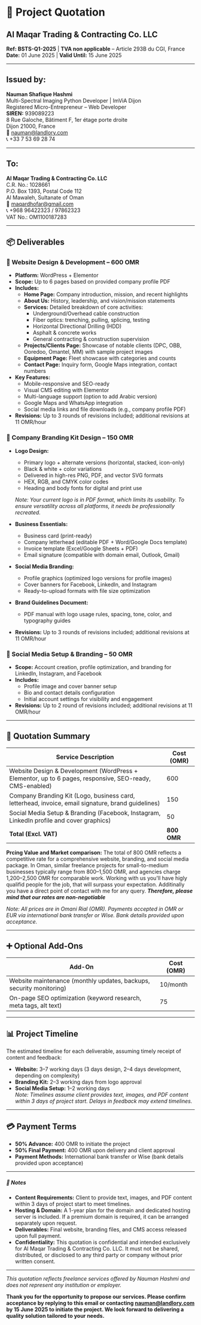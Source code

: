 # 🧾 Project Quotation 
## Al Maqar Trading & Contracting Co. LLC
**Ref: BSTS-Q1-2025** | **TVA non applicable** – Article 293B du CGI, France  
**Date:** 01 June 2025 | **Valid Until:** 15 June 2025

---

## **Issued by:**

**Nauman Shafique Hashmi**  
Multi-Spectral Imaging Python Developer | ImViA Dijon  
Registered Micro-Entrepreneur – Web Developer  
**SIREN:** 939089223  
8 Rue Galoche, Bâtiment F, 1er étage porte droite  
Dijon 21000, France  
📧 nauman@landlory.com  
📞 +33 7 53 69 28 74  

---

## **To:**

**Al Maqar Trading & Contracting Co. LLC**  
C.R. No.: 1028661  
P.O. Box 1393, Postal Code 112  
Al Mawaleh, Sultanate of Oman  
📧 maqardhofar@gmail.com  
📞 +968 96422323 / 97862323  
VAT No.: OM1100187283  

---


## 📦 Deliverables

### 🔹 Website Design & Development – 600 OMR
- **Platform:** WordPress + Elementor  
- **Scope:** Up to 6 pages based on provided company profile PDF  
- **Includes:**
  - **Home Page:** Company introduction, mission, and recent highlights  
  - **About Us:** History, leadership, and vision/mission statements  
  - **Services:** Detailed breakdown of core activities:  
    - Underground/Overhead cable construction  
    - Fiber optics: trenching, pulling, splicing, testing  
    - Horizontal Directional Drilling (HDD)  
    - Asphalt & concrete works  
    - General contracting & construction supervision  
  - **Projects/Clients Page:** Showcase of notable clients (DPC, OBB, Ooredoo, Omantel, MM) with sample project images  
  - **Equipment Page:** Fleet showcase with categories and counts  
  - **Contact Page:** Inquiry form, Google Maps integration, contact numbers  
- **Key Features:**
  - Mobile-responsive and SEO-ready  
  - Visual CMS editing with Elementor  
  - Multi-language support (option to add Arabic version)  
  - Google Maps and WhatsApp integration  
  - Social media links and file downloads (e.g., company profile PDF)  
- **Revisions:** Up to 3 rounds of revisions included; additional revisions at 11 OMR/hour  

### 🔹 Company Branding Kit Design – 150 OMR
- **Logo Design:**
  - Primary logo + alternate versions (horizontal, stacked, icon-only)  
  - Black & white + color variations  
  - Delivered in high-res PNG, PDF, and vector SVG formats  
  - HEX, RGB, and CMYK color codes  
  - Heading and body fonts for digital and print use

   *Note: Your current logo is in PDF format, which limits its usability. To ensure versatility across all platforms, it needs be professionally recreated.*
- **Business Essentials:**
  - Business card (print-ready)  
  - Company letterhead (editable PDF + Word/Google Docs template)  
  - Invoice template (Excel/Google Sheets + PDF)  
  - Email signature (compatible with domain email, Outlook, Gmail)  
- **Social Media Branding:**
  - Profile graphics (optimized logo versions for profile images)  
  - Cover banners for Facebook, LinkedIn, and Instagram  
  - Ready-to-upload formats with file size optimization  
- **Brand Guidelines Document:**
  - PDF manual with logo usage rules, spacing, tone, color, and typography guides  
- **Revisions:** Up to 3 rounds of revisions included; additional revisions at 11 OMR/hour  

### 🔹 Social Media Setup & Branding – 50 OMR
- **Scope:** Account creation, profile optimization, and branding for LinkedIn, Instagram, and Facebook   
- **Includes:**
  - Profile image and cover banner setup  
  - Bio and contact details configuration  
  - Initial account settings for visibility and engagement  
- **Revisions:** Up to 2 round of revisions included; additional revisions at 11 OMR/hour  

---

## 🔁 Quotation Summary

| Service Description | Cost (OMR) |
|---------------------|------------|
| Website Design & Development (WordPress + Elementor, up to 6 pages, responsive, SEO-ready, CMS-enabled) | 600 |
| Company Branding Kit (Logo, business card, letterhead, invoice, email signature, brand guidelines) | 150 |
| Social Media Setup & Branding (Facebook, Instagram, LinkedIn profile and cover graphics) | 50 |
| **Total (Excl. VAT)** | **800 OMR** |
**Prcing Value and Market comparison:**
The total of 800 OMR reflects a competitive rate for a comprehensive website, branding, and social media package. In Oman, similar freelance projects for small-to-medium businesses typically range from 800–1,500 OMR, and  agencies charge 1,200–2,500 OMR for comparable work. Working with us you'll have higly qualifid people for the job, that will surpass your expectation. Additinally you have a direct point of contact with me for any query.  ***Therefore, please mind that our rates are non-negotiable***

*Note: All prices are in Omani Rial (OMR). Payments accepted in OMR or EUR via international bank transfer or Wise. Bank details provided upon acceptance.*

---
## ➕ Optional Add-Ons

| Add-On | Cost (OMR) |
|--------|------------|
| Website maintenance (monthly updates, backups, security monitoring) | 10/month |
| On-page SEO optimization (keyword research, meta tags, alt text) | 75 |

---

## 📊 Project Timeline
 The estimated timeline for each deliverable, assuming timely receipt of content and feedback:


- **Website:** 3–7 working days (3 days design, 2–4 days development, depending on complexity)  
- **Branding Kit:** 2–3 working days from logo approval  
- **Social Media Setup:** 1–2 working days  
*Note: Timelines assume client provides text, images, and PDF content within 3 days of project start. Delays in feedback may extend timelines.*

---

## 💳 Payment Terms
- **50% Advance:** 400 OMR to initiate the project  
- **50% Final Payment:** 400 OMR upon delivery and client approval  
- **Payment Methods:** International bank transfer or Wise (bank details provided upon acceptance)  

---
##### 📌 Notes
- **Content Requirements:** Client to provide text, images, and PDF content within 3 days of project start to meet timelines.  
- **Hosting & Domain:** A 1-year plan for the domain and dedicated hosting server is included. If a premium domain is required, it can be arranged separately upon request.
- **Deliverables:** Final website, branding files, and CMS access released upon full payment.  
- **Confidentiality:** This quotation is confidential and intended exclusively for Al Maqar Trading & Contracting Co. LLC. It must not be shared, distributed, or disclosed to any third party or company without prior written consent.

---

*This quotation reflects freelance services offered by Nauman Hashmi and does not represent any institution or employer.*

**Thank you for the opportunity to propose our services. Please confirm acceptance by replying to this email or contacting nauman@landlory.com by 15 June 2025 to initiate the project. We look forward to delivering a quality solution tailored to your needs.**
